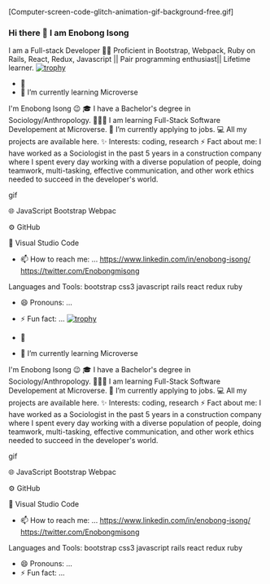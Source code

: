 [Computer-screen-code-glitch-animation-gif-background-free.gif] 

### Hi there 👋 I am Enobong Isong
I am a Full-stack Developer 👨‍💻  Proficient in Bootstrap, Webpack, Ruby on Rails, React, Redux, Javascript || Pair programming enthusiast|| Lifetime learner. [![trophy](https://github-profile-trophy.vercel.app/?username=Enoisong)](https://github.com/Enoisona/github-profile-trophy)
 

- 🔭 
- 🌱 I’m currently learning Microverse

I'm Enobong Isong 😉
🎓 I have a Bachelor's degree in Sociology/Anthropology.
👨🏻‍💻 I am learning Full-Stack Software Developement at Microverse.
🌱 I’m currently applying to jobs.
💻 All my projects are available here.
✨ Interests: coding, research
⚡ Fact about me:  I have worked as a Sociologist in the past 5 years in a construction company where I spent every day working with a diverse population of people, doing teamwork,  multi-tasking, effective communication, and other work ethics needed to succeed in the developer's world.

gif

🌐   JavaScript Bootstrap Webpac 

⚙️   GitHub 

🔧   Visual Studio Code 
 
- 📫 How to reach me: ...
https://www.linkedin.com/in/enobong-isong/ https://twitter.com/Enobongmisong

Languages and Tools:
bootstrap css3 javascript rails react redux ruby 

- 😄 Pronouns: ...
- ⚡ Fun fact: ...
 [![trophy](https://github-profile-trophy.vercel.app/?username=Enoisong)](https://github.com/Enoisona/github-profile-trophy)
 

- 🔭 
- 🌱 I’m currently learning Microverse

I'm Enobong Isong 😉
🎓 I have a Bachelor's degree in Sociology/Anthropology.
👨🏻‍💻 I am learning Full-Stack Software Developement at Microverse.
🌱 I’m currently applying to jobs.
💻 All my projects are available here.
✨ Interests: coding, research
⚡ Fact about me:  I have worked as a Sociologist in the past 5 years in a construction company where I spent every day working with a diverse population of people, doing teamwork,  multi-tasking, effective communication, and other work ethics needed to succeed in the developer's world.

gif

🌐   JavaScript Bootstrap Webpac 

⚙️   GitHub 

🔧   Visual Studio Code 
 
- 📫 How to reach me: ...
https://www.linkedin.com/in/enobong-isong/ https://twitter.com/Enobongmisong

Languages and Tools:
bootstrap css3 javascript rails react redux ruby 

- 😄 Pronouns: ...
- ⚡ Fun fact: ...
<!--
 [![trophy](https://github-profile-trophy.vercel.app/?username=Enoisong)](https://github.com/Enoisona/github-profile-trophy)
 

- 🔭 
- 🌱 I’m currently learning Microverse

I'm Enobong Isong 😉
🎓 I have a Bachelor's degree in Sociology/Anthropology.
👨🏻‍💻 I am learning Full-Stack Software Developement at Microverse.
🌱 I’m currently applying to jobs.
💻 All my projects are available here.
✨ Interests: coding, research
⚡ Fact about me:  I have worked as a Sociologist in the past 5 years in a construction company where I spent every day working with a diverse population of people, doing teamwork,  multi-tasking, effective communication, and other work ethics needed to succeed in the developer's world.

gif

🌐   JavaScript Bootstrap Webpac 

⚙️   GitHub 

🔧   Visual Studio Code 
 
- 📫 How to reach me: ...
https://www.linkedin.com/in/enobong-isong/ https://twitter.com/Enobongmisong

Languages and Tools:
bootstrap css3 javascript rails react redux ruby 

- 😄 Pronouns: ...
- ⚡ Fun fact: ...
-->
